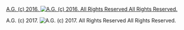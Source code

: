[A.G. (c) 2016. ![A.G. (c) 2016. All Rights Reserved](https://historiotheque.files.wordpress.com/2016/11/ag_signature_official_2015_50px_cropped.jpg) All Rights Reserved.](http://alexgagnon.com)


A.G. (c) 2017. ![A.G. (c) 2017. All Rights Reserved](https://historiotheque.files.wordpress.com/2016/12/ag_2017_signature_v1-0-1_50px.jpg) All Rights Reserved.

